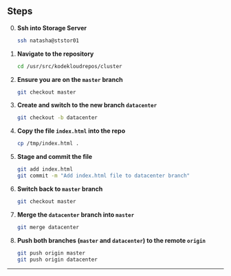 
## Steps
0. **Ssh into Storage Server**
   ```bash
   ssh natasha@ststor01
   ```
1. **Navigate to the repository**
   ```bash
   cd /usr/src/kodekloudrepos/cluster
   ```

2. **Ensure you are on the `master` branch**
   ```bash
   git checkout master
   ```

3. **Create and switch to the new branch `datacenter`**
   ```bash
   git checkout -b datacenter
   ```

4. **Copy the file `index.html` into the repo**
   ```bash
   cp /tmp/index.html .
   ```

5. **Stage and commit the file**
   ```bash
   git add index.html
   git commit -m "Add index.html file to datacenter branch"
   ```

6. **Switch back to `master` branch**
   ```bash
   git checkout master
   ```

7. **Merge the `datacenter` branch into `master`**
   ```bash
   git merge datacenter
   ```

8. **Push both branches (`master` and `datacenter`) to the remote `origin`**
   ```bash
   git push origin master
   git push origin datacenter
   ```

---
